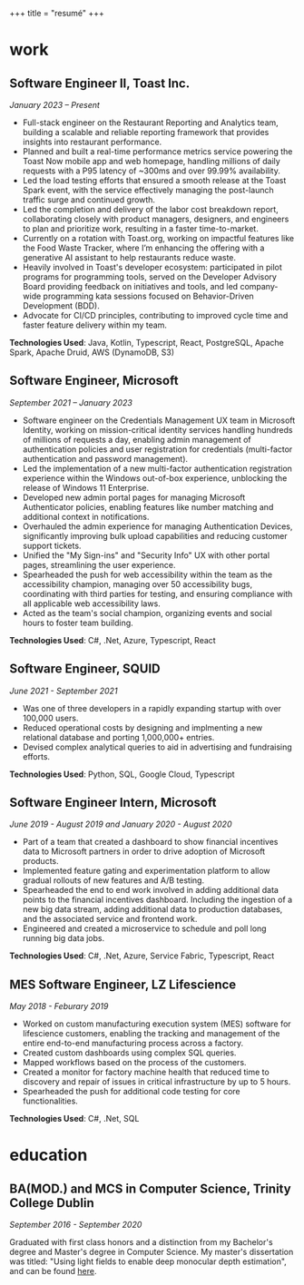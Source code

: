 +++
title = "resumé"
+++

# work

## Software Engineer II, Toast Inc.  
*January 2023 – Present*

- Full-stack engineer on the Restaurant Reporting and Analytics team, building a scalable and reliable reporting framework that provides insights into restaurant performance.
- Planned and built a real-time performance metrics service powering the Toast Now mobile app and web homepage, handling millions of daily requests with a P95 latency of ~300ms and over 99.99% availability.
- Led the load testing efforts that ensured a smooth release at the Toast Spark event, with the service effectively managing the post-launch traffic surge and continued growth.
- Led the completion and delivery of the labor cost breakdown report, collaborating closely with product managers, designers, and engineers to plan and prioritize work, resulting in a faster time-to-market.
- Currently on a rotation with Toast.org, working on impactful features like the Food Waste Tracker, where I’m enhancing the offering with a generative AI assistant to help restaurants reduce waste.
- Heavily involved in Toast's developer ecosystem: participated in pilot programs for programming tools, served on the Developer Advisory Board providing feedback on initiatives and tools, and led company-wide programming kata sessions focused on Behavior-Driven Development (BDD).
- Advocate for CI/CD principles, contributing to improved cycle time and faster feature delivery within my team.

**Technologies Used**: Java, Kotlin, Typescript, React, PostgreSQL, Apache Spark, Apache Druid, AWS (DynamoDB, S3)

## Software Engineer, Microsoft  
*September 2021 – January 2023*

- Software engineer on the Credentials Management UX team in Microsoft Identity, working on mission-critical identity services handling hundreds of millions of requests a day, enabling admin management of authentication policies and user registration for credentials (multi-factor authentication and password management).
- Led the implementation of a new multi-factor authentication registration experience within the Windows out-of-box experience, unblocking the release of Windows 11 Enterprise.
- Developed new admin portal pages for managing Microsoft Authenticator policies, enabling features like number matching and additional context in notifications.
- Overhauled the admin experience for managing Authentication Devices, significantly improving bulk upload capabilities and reducing customer support tickets.
- Unified the "My Sign-ins" and "Security Info" UX with other portal pages, streamlining the user experience.
- Spearheaded the push for web accessibility within the team as the accessibility champion, managing over 50 accessibility bugs, coordinating with third parties for testing, and ensuring compliance with all applicable web accessibility laws.
- Acted as the team's social champion, organizing events and social hours to foster team building.

**Technologies Used**: C#, .Net, Azure, Typescript, React


## Software Engineer, SQUID

*June 2021 - September 2021*

- Was one of three developers in a rapidly expanding startup with over 100,000 users.
- Reduced operational costs by designing and implmenting a new relational database and porting 1,000,000+ entries.
- Devised complex analytical queries to aid in advertising and fundraising efforts.

**Technologies Used**: Python, SQL, Google Cloud, Typescript

## Software Engineer Intern, Microsoft

*June 2019 - August 2019 and January 2020 - August 2020*

- Part of a team that created a dashboard to show financial incentives data to Microsoft partners in order to drive adoption of Microsoft products.
- Implemented feature gating and experimentation platform to allow gradual rollouts of new features and A/B testing.
- Spearheaded the end to end work involved in adding additional data points to the financial incentives dashboard. Including the ingestion of a new big data stream, adding additional data to production databases, and the associated service and frontend work.
- Engineered and created a microservice to schedule and poll long running big data jobs.

**Technologies Used**: C#, .Net, Azure, Service Fabric, Typescript, React

## MES Software Engineer, LZ Lifescience

*May 2018 - Feburary 2019*

- Worked on custom manufacturing execution system (MES) software for lifescience customers, enabling the tracking and management of the entire end-to-end manufacturing process across a factory.
- Created custom dashboards using complex SQL queries.
- Mapped workflows based on the process of the customers.
- Created a monitor for factory machine health that reduced time to discovery and repair of issues in critical infrastructure by up to 5 hours.
- Spearheaded the push for additional code testing for core functionalities.

**Technologies Used**: C#, .Net, SQL

# education

## BA(MOD.) and MCS in Computer Science, Trinity College Dublin

*September 2016 - September 2020*

Graduated with first class honors and a distinction from my Bachelor's degree and Master's degree in Computer Science. My master's dissertation was titled: "Using light fields to enable deep monocular depth estimation", and can be found [here](https://github.com/NiallEHunt/MonocularDepth-Using-LightFields).

